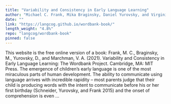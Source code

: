 ```yaml
---
title: "Variability and Consistency in Early Language Learning"
author: "Michael C. Frank, Mika Braginsky, Daniel Yurovsky, and Virginia A. Marchman"
date: ""
link: "https://langcog.github.io/wordbank-book/"
length_weight: "4.8%"
repo: "langcog/wordbank-book"
pinned: false
---
```


This website is the free online version of a book: Frank, M. C., Braginsky, M., Yurovsky, D., and Marchman, V. A. (2021). Variability and Consistency in Early Language Learning: The Wordbank Project. Cambridge, MA: MIT Press. The emergence of children’s early language is one of the most miraculous parts of human development. The ability to communicate using language arrives with incredible rapidity – most parents judge that their child is producing words with the intent to communicate before his or her first birthday (Schneider, Yurovsky, and Frank 2015) and the onset of comprehension is even  ...
